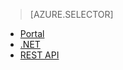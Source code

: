 > [AZURE.SELECTOR]
- [Portal](media-services-portal-get-started-with-live)
- [.NET](media-services-dotnet-live-encode-with-onpremises-encoders)
- [REST API](https://msdn.microsoft.com/zh-cn/library/azure/dn783458.aspx) 
